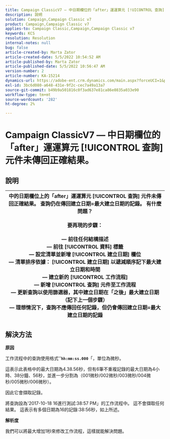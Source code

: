 ```yaml
---
title: Campaign ClassicV7 — 中日期欄位的「after」運運算元 [!UICONTROL 查詢] 元件未傳回正確結果。
description: 說明
solution: Campaign,Campaign Classic v7
product: Campaign,Campaign Classic v7
applies-to: Campaign Classic,Campaign,Campaign Classic v7
keywords: KCS
resolution: Resolution
internal-notes: null
bug: false
article-created-by: Marta Zator
article-created-date: 5/5/2022 10:54:52 AM
article-published-by: Marta Zator
article-published-date: 5/5/2022 10:56:47 AM
version-number: 2
article-number: KA-15214
dynamics-url: https://adobe-ent.crm.dynamics.com/main.aspx?forceUCI=1&pagetype=entityrecord&etn=knowledgearticle&id=2279a3c8-61cc-ec11-a7b5-6045bd00dbbc
exl-id: 3bc6d080-a648-431e-9f2c-cec7a49a13a7
source-git-commit: b49b9a501816c0f3ad637e81ca86e0835a033e90
workflow-type: tm+mt
source-wordcount: '282'
ht-degree: 2%

---
```


# Campaign ClassicV7 — 中日期欄位的「after」運運算元 [!UICONTROL 查詢] 元件未傳回正確結果。

## 說明



| 中的日期欄位上的「after」運運算元 [!UICONTROL 查詢] 元件未傳回正確結果。 查詢仍在傳回建立日期=最大建立日期的記錄。 有什麼問題？<br><br><b>要再現的步驟：</b><br><br>   — 前往任何結構描述<br>   — 前往 [!UICONTROL 資料] 標籤<br>   — 設定清單並新增 [!UICONTROL 建立日期] 欄位<br>   — 清單排序依據： [!UICONTROL 建立日期] 以遞減順序記下最大建立日期和時間<br>   — 建立新的 [!UICONTROL 工作流程]<br>   — 新增 [!UICONTROL 查詢] 元件至工作流程<br>   — 更新查詢以使用篩選器，其中建立日期在「之後」最大建立日期（記下上一個步驟）<br>   — 理想情況下，查詢不應傳回任何記錄，但仍會傳回建立日期=最大建立日期的記錄 |
| --- |



## 解決方法


<b>原因</b>

工作流程中的查詢使用格式&#39;&#39;<b>`hh:mm:ss.000`</b>「，單位為微秒。

這表示此表格中的最大日期為4.38.56秒，但有6筆不重複記錄的最大日期為4小時、38分鐘、56秒，並進一步分割為（001微秒/002微秒/003微秒/004微秒/005微秒/006微秒）。

因此它會擷取記錄。

將查詢設為&#39;2017-10-18 16進行測試:38:57 PM」的工作流程中。 這不會擷取任何結果。 這表示有多個日期為16的記錄:38:56秒，如上所述。

<b>解析度</b>

我們可以將最大增加1秒來修改工作流程，這樣就能解決問題。
